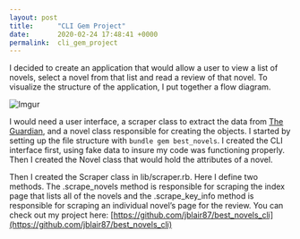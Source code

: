 ```yaml
---
layout: post
title:      "CLI Gem Project"
date:       2020-02-24 17:48:41 +0000
permalink:  cli_gem_project
---
```


I decided to create an application that would allow a user to view a list of novels, select a novel from that list and read a review of that novel. 
To visualize the structure of the application, I put together a flow diagram. 

![Imgur](https://i.imgur.com/fPTihWg.png)

I would need a user interface, a scraper class to extract the data from [The Guardian](https://www.theguardian.com/books/2015/aug/17/the-100-best-novels-written-in-english-the-full-list), and a novel class responsible for creating the objects. I started by setting up the file structure with `bundle gem best_novels`. 
I created the CLI interface first, using fake data to insure my code was functioning properly. Then I created the Novel class that would hold the attributes of a novel.

Then I created the Scraper class in lib/scraper.rb. Here I define two methods. The .scrape_novels method is responsible for scraping the index page that lists all of the novels and the .scrape_key_info method is responsible for scraping an individual novel’s page for the review.
You can check out my project here: [https://github.com/jblair87/best_novels_cli](https://github.com/jblair87/best_novels_cli)
